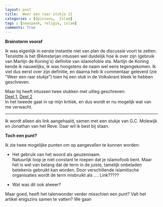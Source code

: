 ```yaml
---
layout: post
title:  Weer een raar stukje II
categories : [Opinions, _Islam]
tags : [newspeak, religie, islam]
comments: True
---
```


**Brainstorm vooraf** 

Ik was eigenlijk in eerste instantie niet van plan de discussie voort te zetten. Tenslotte is het @Amsterjan intussen wel duidelijk hoe ik over zijn (gebruik van Martijn de&nbsp;Koning's) definitie van islamofobie sta.
Martijn de Koning kende ik nauwelijks, ik was hoogstens de naam wel eens tegengekomen. Ik viel dus eerst over zijn definitie, en daarna heb ik commentaar geleverd (zie "Weer een raar stukje") toen hij een stuk in de Volkskrant bleek te hebben geschreven.

Maar hij heeft intussen twee stukken met uitleg geschreven:<br>
<a href="http://religionresearch.org/closer/2016/05/14/islamofobie-de-racialisering-van-moslims-een-toelichting-1/" target="_blank">Deel 1</a>,
<a href="http://religionresearch.org/closer/2016/05/15/islamofobie-de-racialisering-van-moslims-een-toelichting-2/" target="_blank">Deel 2</a><br>
In het tweede gaat in op mijn kritiek, en dus wordt er nu mogelijk wat van me verwacht.

<hr>
Ik wordt alleen als link aangehaald, samen met een stukje van G.C. Molewijk en Jonathan van het Reve.
Daar wil ik best bij staan.

**Toch een punt?** 

Ik zie twee mogelijke punten om op aangevallen te kunnen worden:

* Het gebruik van het woord als geuzennaam.<br>Natuurlijk loop je niet constant te roepen dat je islamofoob bent. Maar het is wel van belang dat de term in de juiste, tamelijk onbeladen betekenis gebruikt kan worden. Door verschillende islamitische organisaties wordt de term misbruikt als .... Link?????

* Wat was dit ook alweer?

Maar goed, heeft het talenwonder verder misschien een punt? Valt het artikel enigszins samen te vatten? We gaan 
